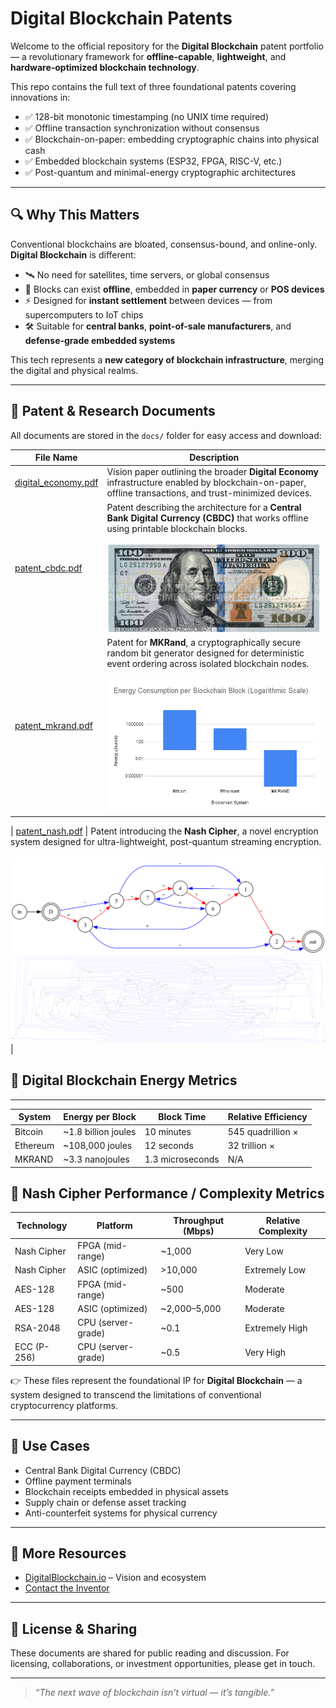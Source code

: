 # Digital Blockchain Patents

Welcome to the official repository for the **Digital Blockchain** patent portfolio — a revolutionary framework for **offline-capable**, **lightweight**, and **hardware-optimized blockchain technology**.

This repo contains the full text of three foundational patents covering innovations in:

- ✅ 128-bit monotonic timestamping (no UNIX time required)
- ✅ Offline transaction synchronization without consensus
- ✅ Blockchain-on-paper: embedding cryptographic chains into physical cash
- ✅ Embedded blockchain systems (ESP32, FPGA, RISC-V, etc.)
- ✅ Post-quantum and minimal-energy cryptographic architectures

---

## 🔍 Why This Matters

Conventional blockchains are bloated, consensus-bound, and online-only.  
**Digital Blockchain** is different:

- 🛰️ No need for satellites, time servers, or global consensus
- 🧱 Blocks can exist **offline**, embedded in **paper currency** or **POS devices**
- ⚡ Designed for **instant settlement** between devices — from supercomputers to IoT chips
- 🛠️ Suitable for **central banks**, **point-of-sale manufacturers**, and **defense-grade embedded systems**

This tech represents a **new category of blockchain infrastructure**, merging the digital and physical realms.

---

## 📄 Patent & Research Documents

All documents are stored in the `docs/` folder for easy access and download:

| File Name | Description |
|-----------|-------------|
| [digital_economy.pdf](docs/digital_economy.pdf) | Vision paper outlining the broader **Digital Economy** infrastructure enabled by blockchain-on-paper, offline transactions, and trust-minimized devices. |
| [patent_cbdc.pdf](docs/patent_cbdc.pdf) | Patent describing the architecture for a **Central Bank Digital Currency (CBDC)** that works offline using printable blockchain blocks.<br><br>![CBDC Illustration](image/100.jpeg) |
| [patent_mkrand.pdf](docs/patent_mkrand.pdf) | Patent for **MKRand**, a cryptographically secure random bit generator designed for deterministic event ordering across isolated blockchain nodes.<br><br>![Energy consumption](image/energy.png) |

| [patent_nash.pdf](docs/patent_nash.pdf) | Patent introducing the **Nash Cipher**, a novel encryption system designed for ultra-lightweight, post-quantum streaming encryption.<br><br>![Nash Cipher Graph](image/graph.png)<br>![128-bit Entropy Flow](image/graph128.png) |

## 📄 Digital Blockchain Energy Metrics
---
| **System** | **Energy per Block**     | **Block Time**     | **Relative Efficiency**   |
|------------|--------------------------|--------------------|----------------------------|
| Bitcoin    | ~1.8 billion joules      | 10 minutes         | 545 quadrillion ×         |
| Ethereum   | ~108,000 joules          | 12 seconds         | 32 trillion ×             |
| MKRAND     | ~3.3 nanojoules          | 1.3 microseconds   | N/A                        |

## 📄 Nash Cipher Performance / Complexity Metrics

| **Technology**   | **Platform**           | **Throughput (Mbps)** | **Relative Complexity** |
|------------------|------------------------|------------------------|--------------------------|
| Nash Cipher      | FPGA (mid-range)       | ~1,000                 | Very Low                 |
| Nash Cipher      | ASIC (optimized)       | >10,000                | Extremely Low            |
| AES-128          | FPGA (mid-range)       | ~500                   | Moderate                 |
| AES-128          | ASIC (optimized)       | ~2,000–5,000           | Moderate                 |
| RSA-2048         | CPU (server-grade)     | ~0.1                   | Extremely High           |
| ECC (P-256)      | CPU (server-grade)     | ~0.5                   | Very High                |

👉 These files represent the foundational IP for **Digital Blockchain** — a system designed to transcend the limitations of conventional cryptocurrency platforms.

---

## 🧠 Use Cases

- Central Bank Digital Currency (CBDC)
- Offline payment terminals
- Blockchain receipts embedded in physical assets
- Supply chain or defense asset tracking
- Anti-counterfeit systems for physical currency

---

## 🔗 More Resources

- [DigitalBlockchain.io](https://digitalblockchain.io) – Vision and ecosystem
- [Contact the Inventor](mailto:taguniversalsoftware@gmail.com)

---

## 💬 License & Sharing

These documents are shared for public reading and discussion. For licensing, collaborations, or investment opportunities, please get in touch.

---

> _“The next wave of blockchain isn’t virtual — it’s tangible.”_
